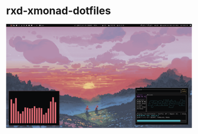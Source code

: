 # rxd-xmonad-dotfiles
 
<p align="center">  
    <img alt="RxD Xmonad Preview" src="/docs/img/preview.png"/>
